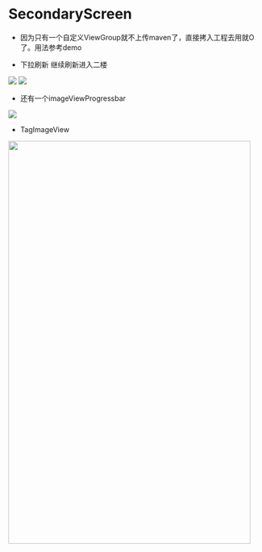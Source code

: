 # SecondaryScreen

- 因为只有一个自定义ViewGroup就不上传maven了，直接拷入工程去用就O了。用法参考demo

- 下拉刷新 继续刷新进入二楼

<image src="video_show_secondfloorview.gif"/>

<image src="show.gif"/>

- 还有一个imageViewProgressbar

<image src="show3.gif"/>

- TagImageView

<image src="show2.jpg" width='480' height='800'/>

